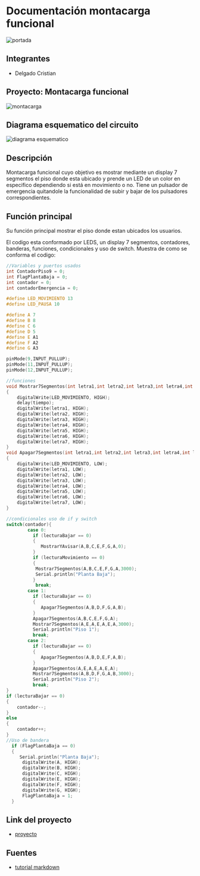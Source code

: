 # Documentación montacarga funcional

![portada](https://i.gyazo.com/dc9a24c2f549c103147ae4d401b4fedb.png "portada")
## Integrantes
* Delgado Cristian



## Proyecto: Montacarga funcional
![montacarga](https://i.gyazo.com/61a03131984bb5e6dc862351ecb67425.png "montacarga funcional")

## Diagrama esquematico del circuito
![diagrama esquematico](https://i.gyazo.com/b0f6a23c64aab6f55a764a66272290d5.png "montacarga funcional")

## Descripción
Montacarga funcional cuyo objetivo es mostrar mediante un display 7 segmentos el piso donde esta ubicado y prende un LED de un color en especifico dependiendo si está en movimiento o no. Tiene un pulsador de emergencia quitandole la funcionalidad de subir y bajar de los pulsadores correspondientes.

## Función principal

Su función principal mostrar el piso donde estan ubicados los usuarios.  

El codigo esta conformado por LEDS, un display 7 segmentos, contadores, banderas, funciones, condicionales y uso de switch.
Muestra de como se conforma el codigo:
```c++
//Variables y puertos usados
int ContadorPiso9 = 0;
int FlagPlantaBaja = 0;
int contador = 0;
int contadorEmergencia = 0;

#define LED_MOVIMIENTO 13
#define LED_PAUSA 10

#define A 7
#define B 8
#define C 6
#define D 5
#define E A1
#define F A2
#define G A3

pinMode(9,INPUT_PULLUP);
pinMode(11,INPUT_PULLUP);
pinMode(12,INPUT_PULLUP);

//funciones
void Mostrar7Segmentos(int letra1,int letra2,int letra3,int letra4,int letra5,int letra6,int letra7, int tiempo)
{
  	digitalWrite(LED_MOVIMIENTO, HIGH);
	delay(tiempo);  
    digitalWrite(letra1, HIGH);
    digitalWrite(letra2, HIGH);
    digitalWrite(letra3, HIGH);
    digitalWrite(letra4, HIGH);
    digitalWrite(letra5, HIGH);
    digitalWrite(letra6, HIGH);
    digitalWrite(letra7, HIGH);
}
void Apagar7Segmentos(int letra1,int letra2,int letra3,int letra4,int letra5,int letra6,int letra7)
{
 	digitalWrite(LED_MOVIMIENTO, LOW);
    digitalWrite(letra1, LOW);
    digitalWrite(letra2, LOW);
    digitalWrite(letra3, LOW);
    digitalWrite(letra4, LOW);
    digitalWrite(letra5, LOW);
    digitalWrite(letra6, LOW);
    digitalWrite(letra7, LOW);
}

//condicionales uso de if y switch
switch(contador){
        case 0:
          if (lecturaBajar == 0)
          {
             MostrarYAvisar(A,B,C,E,F,G,A,0);
          } 
          if (lecturaMovimiento == 0)
          {
           Mostrar7Segmentos(A,B,C,E,F,G,A,3000);
           Serial.println("Planta Baja");
          }
           break;
        case 1:
          if (lecturaBajar == 0)
          {
             Apagar7Segmentos(A,B,D,F,G,A,B);   
          } 
          Apagar7Segmentos(A,B,C,E,F,G,A);
          Mostrar7Segmentos(A,E,A,E,A,E,A,3000);
          Serial.println("Piso 1");
          break;
        case 2:
          if (lecturaBajar == 0)
          {
             Apagar7Segmentos(A,B,D,E,F,A,B);   
          } 
          Apagar7Segmentos(A,E,A,E,A,E,A);
          Mostrar7Segmentos(A,B,D,F,G,A,B,3000);
          Serial.println("Piso 2");
          break;
}
if (lecturaBajar == 0)
{
    contador--; 
}
else
{
    contador++;
}
//Uso de bandera
  if (FlagPlantaBaja == 0)
  {
     Serial.println("Planta Baja");
      digitalWrite(A, HIGH);
      digitalWrite(B, HIGH);
      digitalWrite(C, HIGH);
      digitalWrite(E, HIGH);
      digitalWrite(F, HIGH);
      digitalWrite(G, HIGH);
      FlagPlantaBaja = 1;
  }


```

## Link del proyecto
* [proyecto](https://www.tinkercad.com/things/bKFRt3FmXNC)


## Fuentes
* [tutorial markdown](https://www.youtube.com/watch?v=oxaH9CFpeEE)



